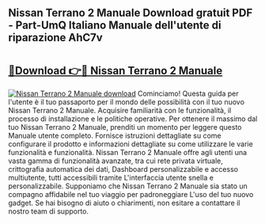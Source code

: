 ## Nissan Terrano 2 Manuale Download gratuit PDF - Part-UmQ Italiano Manuale dell'utente di riparazione AhC7v

# <h2><a href="http://dfajxn.blite.top/?on=Nissan+Terrano+2+Manuale">🔗Download 👉🔴 Nissan Terrano 2 Manuale</a></h2>

[![Nissan Terrano 2 Manuale download](https://i.imgur.com/lujVjoI.png)](http://dfajxn.blite.top/?on=Nissan+Terrano+2+Manuale)
Cominciamo! Questa guida per l'utente è il tuo passaporto per il mondo delle possibilità con il tuo nuovo Nissan Terrano 2 Manuale. Acquisire familiarità con le funzionalità, il processo di installazione e le politiche operative. Per ottenere il massimo dal tuo Nissan Terrano 2 Manuale, prenditi un momento per leggere questo Manuale utente completo. Fornisce istruzioni dettagliate su come configurare il prodotto e informazioni dettagliate su come utilizzare le varie funzionalità e funzionalità. Nissan Terrano 2 Manuale offre agli utenti una vasta gamma di funzionalità avanzate, tra cui rete privata virtuale, crittografia automatica dei dati, Dashboard personalizzabile e accesso multiutente, tutti accessibili tramite L'interfaccia utente snella e personalizzabile. Supponiamo che Nissan Terrano 2 Manuale sia stato un compagno affidabile nel tuo viaggio per padroneggiare L'uso del tuo nuovo gadget. Se hai bisogno di aiuto o chiarimenti, non esitare a contattare il nostro team di supporto.
